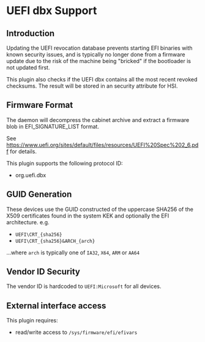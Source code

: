 UEFI dbx Support
================

Introduction
------------

Updating the UEFI revocation database prevents starting EFI binaries with known
security issues, and is typically no longer done from a firmware update due to
the risk of the machine being "bricked" if the bootloader is not updated first.

This plugin also checks if the UEFI dbx contains all the most recent revoked
checksums. The result will be stored in an security attribute for HSI.

Firmware Format
---------------

The daemon will decompress the cabinet archive and extract a firmware blob in
EFI_SIGNATURE_LIST format.

See https://www.uefi.org/sites/default/files/resources/UEFI%20Spec%202_6.pdf
for details.

This plugin supports the following protocol ID:

 * org.uefi.dbx

GUID Generation
---------------

These devices use the GUID constructed of the uppercase SHA256 of the X509
certificates found in the system KEK and optionally the EFI architecture. e.g.

 * `UEFI\CRT_{sha256}`
 * `UEFI\CRT_{sha256}&ARCH_{arch}`

...where `arch` is typically one of `IA32`, `X64`, `ARM` or `AA64`

Vendor ID Security
------------------

The vendor ID is hardcoded to `UEFI:Microsoft` for all devices.


External interface access
-------------------------
This plugin requires:
* read/write access to `/sys/firmware/efi/efivars`
